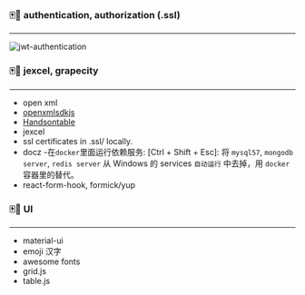 ### 🀄️🐶 authentication, authorization (.ssl)

---

![jwt-authentication](../etc/jwt-authentication.drawio)

### 🀄️🐶 jexcel, grapecity

---

- open xml
- [openxmlsdkjs](https://archive.codeplex.com/?p=openxmlsdkjs)
- [Handsontable](https://handsontable.com/download)
- jexcel
- ssl certificates in .ssl/ locally.
- docz -在`docker`里面运行依赖服务:
  [Ctrl + Shift + Esc]:
  将 `mysql57`, `mongodb server`, `redis server` 从 Windows 的 services `自动运行` 中去掉，用 `docker` 容器里的替代。
- react-form-hook, formick/yup

### 🀄️🐶 UI

---

- material-ui
- emoji 汉字
- awesome fonts
- grid.js
- table.js
